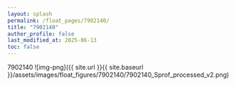 ```yaml
---
layout: splash
permalink: /float_pages/7902140/
title: "7902140"
author_profile: false
last_modified_at: 2025-06-13
toc: false
---
```

 
7902140
![img-png]({{ site.url }}{{ site.baseurl }}/assets/images/float_figures/7902140/7902140_Sprof_processed_v2.png)